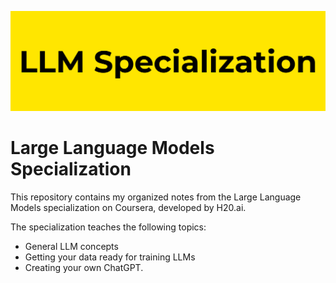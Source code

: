 ![Banner image](./assets/banner.png)

# Large Language Models Specialization

This repository contains my organized notes from the Large Language Models specialization on Coursera, developed by H20.ai.

The specialization teaches the following topics:

- General LLM concepts
- Getting your data ready for training LLMs
- Creating your own ChatGPT.
